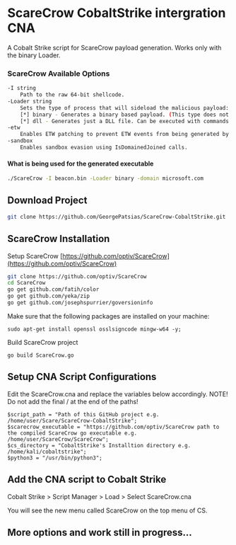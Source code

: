# ScareCrow CobaltStrike intergration CNA

A Cobalt Strike script for ScareCrow payload generation. Works only with the binary Loader.

### ScareCrow Available Options
```bash
-I string
    Path to the raw 64-bit shellcode.
-Loader string
    Sets the type of process that will sideload the malicious payload:
    [*] binary - Generates a binary based payload. (This type does not benefit from any sideloading).
    [*] dll - Generates just a DLL file. Can be executed with commands such as rundll32 or regsvr32 with DllRegisterServer, DllGetClassObject as export functions.
-etw
    Enables ETW patching to prevent ETW events from being generated by the process. ETW utilizes built-in Syscalls to generate this telemetry. Since ETW is a native feature built into Windows, security products do not need to "hook" the ETW syscalls to gain the information. As a result, to prevent ETW, ScareCrow patches numerous ETW syscalls, flushing out the registers and returning the execution flow to the next instruction. 
-sandbox
    Enables sandbox evasion using IsDomainedJoined calls.
```

#### What is being used for the generated executable
```bash
./ScareCrow -I beacon.bin -Loader binary -domain microsoft.com
```
## Download Project
```bash
git clone https://github.com/GeorgePatsias/ScareCrow-CobaltStrike.git
```

## ScareCrow Installation

Setup ScareCrow [https://github.com/optiv/ScareCrow](https://github.com/optiv/ScareCrow)
```bash
git clone https://github.com/optiv/ScareCrow
cd ScareCrow
go get github.com/fatih/color
go get github.com/yeka/zip
go get github.com/josephspurrier/goversioninfo
```
Make sure that the following packages are installed on your machine:
```
sudo apt-get install openssl osslsigncode mingw-w64 -y;
```

Build ScareCrow project

```
go build ScareCrow.go
```

## Setup CNA Script Configurations

Edit the ScareCrow.cna and replace the variables below accordingly. NOTE! Do not add the final / at the end of the paths!
```
$script_path = "Path of this GitHub project e.g. /home/user/Scare/ScareCrow-CobaltStrike";
$scarecrow_executable = "https://github.com/optiv/ScareCrow path to the compiled ScareCrow go executable e.g.  /home/user/ScareCrow/ScareCrow";
$cs_directory = "CobaltStrike's Installtion directory e.g. /home/kali/cobaltstrike";
$python3 = "/usr/bin/python3";
```

## Add the CNA script to Cobalt Strike
Cobalt Strike > Script Manager > Load > Select ScareCrow.cna

You will see the new menu called ScareCrow on the top menu of CS.

## More options and work still in progress...
